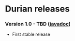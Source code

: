 # Durian releases

### Version 1.0 - TBD ([javadoc](http://diffplug.github.io/durian-rx/javadoc/latest/))

* First stable release
